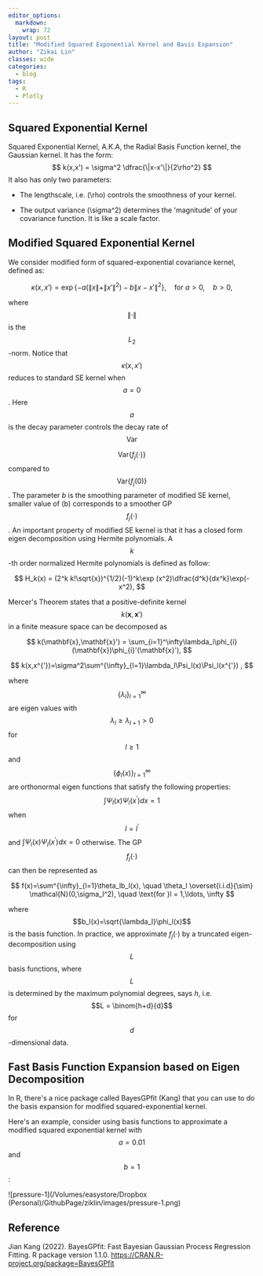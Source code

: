 ```yaml
---
editor_options: 
  markdown: 
    wrap: 72
layout: post
title: "Modified Squared Exponential Kernel and Basis Expansion"
author: "Zikai Lin"
classes: wide 
categories:
  - blog
tags:
  - R
  - Plotly
---
```


## Squared Exponential Kernel

Squared Exponential Kernel, A.K.A, the Radial Basis Function kernel, the
Gaussian kernel. It has the form:
$$
k(x,x') = \sigma^2 \dfrac{\|x-x'\|}{2\rho^2}
$$
It also has only two parameters:

-   The lengthscale, i.e. \(\rho\) controls the smoothness of your kernel.

-   The output variance \(\sigma^2\) determines the 'magnitude' of your
    covariance function. It is like a scale factor.

## Modified Squared Exponential Kernel

We consider modified form of squared-exponential covariance kernel,
defined as:


$$
\kappa(x, x') = \exp\{-a(\|x\| + \|x'\|^2) - b \|x - x'\|^2\},\quad \text{for }a>0, \quad b> 0,
$$




where $$\|\cdot\|$$ is the  $$L_2$$-norm. Notice that $$\kappa(x, x')$$ reduces to standard SE kernel when $$a = 0$$. Here $$a$$ is the decay parameter  controls the decay rate of $$\mathrm{Var}$$

$$\mathrm{Var}\{f_j(\cdot)\}$$ compared to $$\mathrm{Var}\{f_j(0)\}$$. The parameter $b$ is the smoothing parameter of modified SE kernel, smaller value of \(b\) corresponds to a smoother GP $$f_j(\cdot)$$. An important property of modified SE kernel is that it has a closed form eigen decomposition using Hermite polynomials. A $$k$$-th order normalized Hermite polynomials is defined as follow: 


$$
H_k(x) = (2^k k!\sqrt{x})^{1/2}(-1)^k\exp (x^2)\dfrac{d^k}{dx^k}\exp(-x^2),
$$


Mercer's Theorem states that a positive-definite kernel $$k(\mathbf{x},\mathbf{x}')$$ in a finite measure space can be decomposed as 


$$
k(\mathbf{x},\mathbf{x}') = \sum_{i=1}^\infty\lambda_i\phi_{i}(\mathbf{x})\phi_{i}'(\mathbf{x}'),
$$



$$
k(x,x^{'})=\sigma^2\sum^{\infty}_{l=1}\lambda_l\Psi_l(x)\Psi_l(x^{'}) ,
$$


where $$\{\lambda_l\}^{\infty}_{l=1}$$ are eigen values with $$\lambda_l\geq\lambda_{l+1}>0$$ for $$l\geq1$$ and $$\{\phi_l(x)\}^{\infty}_{l=1}$$ are orthonormal eigen functions that satisfy the following properties: $$\int\Psi_l(x)\Psi_l(x^{'})dx=1$$ when $$l=l^{'}$$ and $\int\Psi_l(x)\Psi_l(x^{'})dx=0$ otherwise. The GP $$f_j(\cdot)$$ can then be represented as 


$$
f(x)=\sum^{\infty}_{l=1}\theta_lb_l(x), \quad \theta_l \overset{i.i.d}{\sim} \mathcal{N}(0,\sigma_l^2), \quad \text{for }l = 1,\ldots, \infty
$$


where $$b_l(x)=\sqrt{\lambda_l}\phi_l(x)$$ is the basis function. In practice, we approximate $f_j(\cdot)$ by a truncated eigen-decomposition using $$L$$ basis functions, where $$L$$ is determined by the maximum
polynomial degrees, says $h$, i.e. $$L = \binom{h+d}{d}$$ for $$d$$-dimensional data. 

## Fast Basis Function Expansion based on Eigen Decomposition

In R, there's a nice package called BayesGPfit (Kang) that you can use to do the basis expansion for modified squared-exponential kernel.

Here's an example, consider using basis functions to approximate a modified squared exponential kernel with $$a =0.01$$ and $$b = 1$$:

![pressure-1](/Volumes/easystore/Dropbox (Personal)/GithubPage/ziklin/images/pressure-1.png)

## Reference

Jian Kang (2022). BayesGPfit: Fast Bayesian Gaussian Process Regression Fitting. R package version 1.1.0.
<https://CRAN.R-project.org/package=BayesGPfit>
